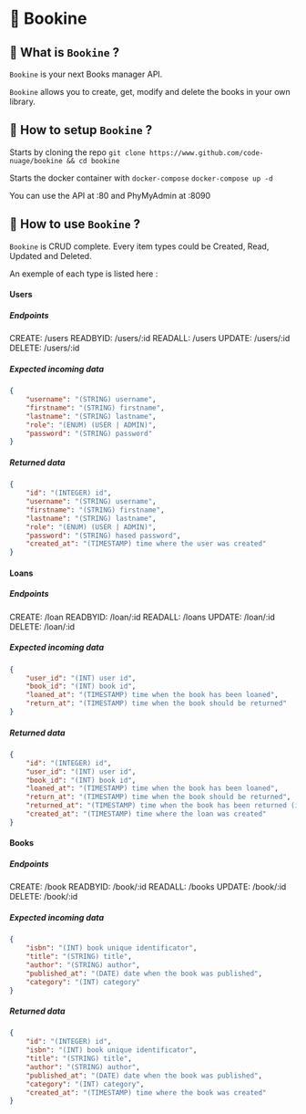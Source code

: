# 📕 Bookine
## 🌟 What is `Bookine` ?
`Bookine`​ is your next Books manager API.

`Bookine` allows you to create, get, modify and delete the books in your own library.

## 📝 How to setup `Bookine` ?
Starts by cloning the repo
```git clone https://www.github.com/code-nuage/bookine && cd bookine```

Starts the docker container with `docker-compose`
```docker-compose up -d```

You can use the API at :80 and PhyMyAdmin at :8090

## 💭 How to use `Bookine` ?
`Bookine` is CRUD complete. Every item types could be Created, Read, Updated and Deleted.

An exemple of each type is listed here : 

#### Users
##### Endpoints
CREATE: /users
READBYID: /users/:id
READALL: /users
UPDATE: /users/:id
DELETE: /users/:id

##### Expected incoming data

```json
{
    "username": "(STRING) username",
    "firstname": "(STRING) firstname",
    "lastname": "(STRING) lastname",
    "role": "(ENUM) (USER | ADMIN)",
    "password": "(STRING) password"
}
```

##### Returned data
```json
{
    "id": "(INTEGER) id",
    "username": "(STRING) username",
    "firstname": "(STRING) firstname",
    "lastname": "(STRING) lastname",
    "role": "(ENUM) (USER | ADMIN)",
    "password": "(STRING) hased password",
    "created_at": "(TIMESTAMP) time where the user was created"             
} 
```

#### Loans
##### Endpoints
CREATE: /loan
READBYID: /loan/:id
READALL: /loans
UPDATE: /loan/:id
DELETE: /loan/:id

##### Expected incoming data

```json
{
    "user_id": "(INT) user id",
    "book_id": "(INT) book id",
    "loaned_at": "(TIMESTAMP) time when the book has been loaned",
    "return_at": "(TIMESTAMP) time when the book should be returned"
}
```

##### Returned data
```json
{
    "id": "(INTEGER) id",
    "user_id": "(INT) user id",
    "book_id": "(INT) book id",
    "loaned_at": "(TIMESTAMP) time when the book has been loaned",
    "return_at": "(TIMESTAMP) time when the book should be returned",
    "returned_at": "(TIMESTAMP) time when the book has been returned (if it is)",
    "created_at": "(TIMESTAMP) time where the loan was created"             
} 
```

#### Books
##### Endpoints
CREATE: /book
READBYID: /book/:id
READALL: /books
UPDATE: /book/:id
DELETE: /book/:id

##### Expected incoming data

```json
{
    "isbn": "(INT) book unique identificator",
    "title": "(STRING) title",
    "author": "(STRING) author",
    "published_at": "(DATE) date when the book was published",
    "category": "(INT) category"
}
```

##### Returned data
```json
{
    "id": "(INTEGER) id",
    "isbn": "(INT) book unique identificator",
    "title": "(STRING) title",
    "author": "(STRING) author",
    "published_at": "(DATE) date when the book was published",
    "category": "(INT) category",
    "created_at": "(TIMESTAMP) time where the book was created"             
} 
```
